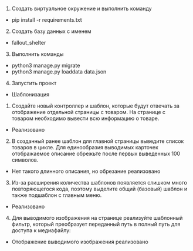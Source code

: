1. Создать виртуальное окружение и выполнить команду

- pip install -r requirements.txt

2. Создать базу данных с именем

- fallout_shelter

3. Выполнить команды

- python3 manage.py migrate
- python3 manage.py loaddata data.json

4. Запустить проект

* Шаблонизация

1. Создайте новый контроллер и шаблон, которые будут отвечать за отображение отдельной страницы с товаром. На странице с
   товаром необходимо вывести всю информацию о товаре.

- Реализовано

2. В созданный ранее шаблон для главной страницы выведите список товаров в цикле. Для единообразия выводимых карточек
   отображаемое описание обрежьте после первых выведенных 100 символов.

- Нет такого длинного описания, но обрезание реализовано

3. Из-за расширения количества шаблонов появляется слишком много повторяющегося кода, поэтому выделите общий (базовый)
   шаблон и также подшаблон с главным меню.

- Реализовано

4. Для выводимого изображения на странице реализуйте шаблонный фильтр, который преобразует переданный путь в полный путь
   для доступа к медиафайлу:

- Отображение выводимого изображения реализовано

